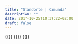 ```yaml
---
title: "Standorte | Camunda"
description: ""
date: 2017-10-25T10:39:22+02:00
draft: false
---
```


{{<highlight title="Camunda Standorte" >}}
{{</highlight>}}
{{<locations>}}
